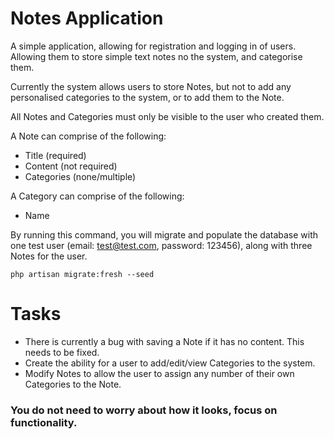 # Notes Application

A simple application, allowing for registration and logging in of users. Allowing them to store simple text notes no the system, and categorise them.

Currently the system allows users to store Notes, but not to add any personalised categories to the system, or to add them to the Note.

All Notes and Categories must only be visible to the user who created them.

A Note can comprise of the following:

- Title (required)
- Content (not required)
- Categories (none/multiple)

A Category can comprise of the following:

- Name

By running this command, you will migrate and populate the database with one test user (email: test@test.com, password: 123456), along with three Notes for the user.

```
php artisan migrate:fresh --seed
```


# Tasks

- There is currently a bug with saving a Note if it has no content. This needs to be fixed. 
- Create the ability for a user to add/edit/view Categories to the system.
- Modify Notes to allow the user to assign any number of their own Categories to the Note.

### You do not need to worry about how it looks, focus on functionality.
